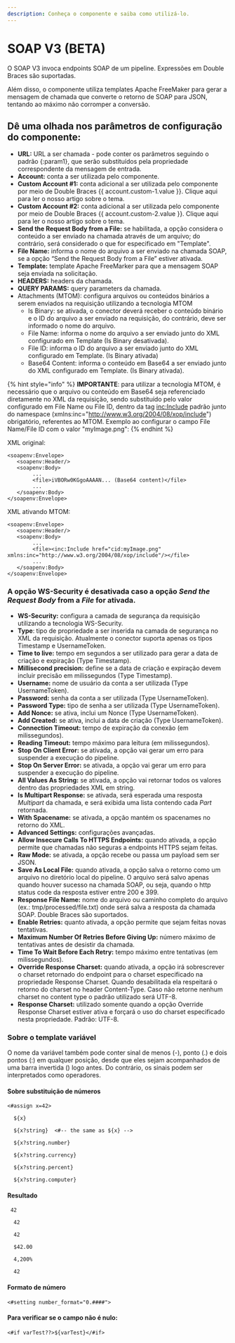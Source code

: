 ```yaml
---
description: Conheça o componente e saiba como utilizá-lo.
---
```


# SOAP V3 (BETA)

O SOAP V3 invoca endpoints SOAP de um pipeline. Expressões em Double Braces são suportadas.

Além disso, o componente utiliza templates Apache FreeMaker para gerar a mensagem de chamada que converte o retorno de SOAP para JSON, tentando ao máximo não corromper a conversão.

## Dê uma olhada nos parâmetros de configuração do componente:

* **URL:** URL a ser chamada - pode conter os parâmetros seguindo o padrão {:param1}, que serão substituídos pela propriedade correspondente da mensagem de entrada.
* **Account:** conta a ser utilizada pelo componente.
* **Custom Account #1:** conta adicional a ser utilizada pelo componente por meio de Double Braces \{{ account.custom-1.value \}}. Clique aqui para ler o nosso artigo sobre o tema.&#x20;
* **Custom Account #2:** conta adicional a ser utilizada pelo componente por meio de Double Braces \{{ account.custom-2.value \}}. Clique aqui para ler o nosso artigo sobre o tema.
* **Send the Request Body from a File:** se habilitada, a opção considera o conteúdo a ser enviado na chamada através de um arquivo; do contrário, será considerado o que for especificado em "Template".
* **File Name:** informa o nome do arquivo a ser enviado na chamada SOAP, se a opção “Send the Request Body from a File” estiver ativada.
* **Template:** template Apache FreeMarker para que a mensagem SOAP seja enviada na solicitação.
* **HEADERS:** headers da chamada.
* **QUERY PARAMS:** query parameters da chamada.
* ​​Attachments (MTOM): configura arquivos ou conteúdos binários a serem enviados na requisição utilizando a tecnologia MTOM&#x20;
  * Is Binary: se ativada, o conector deverá receber o conteúdo binário e o ID do arquivo a ser enviado na requisição, do contrário, deve ser informado o nome do arquivo.&#x20;
  * File Name: informa o nome do arquivo a ser enviado junto do XML configurado em Template (Is Binary desativada).&#x20;
  * File ID: informa o ID do arquivo a ser enviado junto do XML configurado em Template. (Is Binary ativada)&#x20;
  * Base64 Content: informa o conteúdo em Base64 a ser enviado junto do XML configurado em Template. (Is Binary ativada).

{% hint style="info" %}
**IMPORTANTE**: para utilizar a tecnologia MTOM, é necessário que o arquivo ou conteúdo em Base64 seja referenciado diretamente no XML da requisição, sendo substituído pelo valor configurado em File Name ou File ID, dentro da tag [inc:Include](inc:Include) padrão junto do namespace (xmlns:inc="http://www.w3.org/2004/08/xop/include") obrigatório, referentes ao MTOM. Exemplo ao configurar o campo File Name/File ID com o valor "myImage.png":
{% endhint %}

XML original:

```
<soapenv:Envelope>
   <soapenv:Header/>
   <soapenv:Body>
        ...
        <file>iVBORw0KGgoAAAAN... (Base64 content)</file>
        ...
   </soapenv:Body>
</soapenv:Envelope>

```

XML ativando MTOM:

```
<soapenv:Envelope>
   <soapenv:Header/>
   <soapenv:Body>
        ...
        <file><inc:Include href="cid:myImage.png" xmlns:inc="http://www.w3.org/2004/08/xop/include"/></file>
        ...
   </soapenv:Body>
</soapenv:Envelope>

```

### A opção WS-Security é desativada caso a opção _Send the Request Body_ from a _File_ for ativada.

* **WS-Security:** configura a camada de segurança da requisição utilizando a tecnologia WS-Security.&#x20;
* **Type**: tipo de propriedade a ser inserida na camada de segurança no XML da requisição. Atualmente o conector suporta apenas os tipos Timestamp e UsernameToken.&#x20;
* **Time to live:** tempo em segundos a ser utilizado para gerar a data de criação e expiração (Type Timestamp).&#x20;
* **Millisecond precision:** define se a data de criação e expiração devem incluir precisão em milissegundos (Type Timestamp).
* **Username:** nome de usuário da conta a ser utilizada (Type UsernameToken).&#x20;
* **Password:** senha da conta a ser utilizada (Type UsernameToken).&#x20;
* **Password Type:** tipo de senha a ser utilizada (Type UsernameToken).&#x20;
* **Add Nonce:** se ativa, inclui um Nonce (Type UsernameToken).&#x20;
* **Add Created:** se ativa, inclui a data de criação (Type UsernameToken).
* **Connection Timeout:** tempo de expiração da conexão (em milissegundos).
* **Reading Timeout:** tempo máximo para leitura (em milissegundos).
* **Stop On Client Error:** se ativada, a opção vai gerar um erro para suspender a execução do pipeline.
* **Stop On Server Error:** se ativada, a opção vai gerar um erro para suspender a execução do pipeline.
* **All Values As String:** se ativada, a opção vai retornar todos os valores dentro das propriedades XML em string.
* **Is Multipart Response:** se ativada, será esperada uma resposta _Multipart_ da chamada, e será exibida uma lista contendo cada _Part_ retornada.
* **With Spacename:** se ativada, a opção mantém os spacenames no retorno do XML.
* **Advanced Settings:** configurações avançadas.
* **Allow Insecure Calls To HTTPS Endpoints:** quando ativada, a opção permite que chamadas não seguras a endpoints HTTPS sejam feitas.
* **Raw Mode:** se ativada, a opção recebe ou passa um payload sem ser JSON.
* **Save As Local File:** quando ativada, a opção salva o retorno como um arquivo no diretório local do pipeline. O arquivo será salvo apenas quando houver sucesso na chamada SOAP, ou seja, quando o http status code da resposta estiver entre 200 e 399.
* **Response File Name:** nome do arquivo ou caminho completo do arquivo (ex.: tmp/processed/file.txt) onde será salva a resposta da chamada SOAP. Double Braces são suportados.
* **Enable Retries:** quanto ativada, a opção permite que sejam feitas novas tentativas.
* **Maximum Number Of Retries Before Giving Up:** número máximo de tentativas antes de desistir da chamada.
* **Time To Wait Before Each Retry:** tempo máximo entre tentativas (em milissegundos).
* **Override Response Charset:** quando ativada, a opção irá sobrescrever o charset retornado do endpoint para o charset especificado na propriedade Response Charset. Quando desabilitada ela respeitará o retorno do charset no header Content-Type. Caso não retorne nenhum charset no content type o padrão utilizado será UTF-8.
* **Response Charset:** utilizado somente quando a opção Override Response Charset estiver ativa e forçará o uso do charset especificado nesta propriedade. Padrão: UTF-8.

### Sobre o template variável&#x20;

O nome da variável também pode conter sinal de menos (-), ponto (.) e dois pontos (:) em qualquer posição, desde que eles sejam acompanhados de uma barra invertida () logo antes. Do contrário, os sinais podem ser interpretados como operadores.

#### Sobre substituição de números&#x20;

```
<#assign x=42>

  ${x}

  ${x?string}  <#-- the same as ${x} -->

  ${x?string.number}

  ${x?string.currency}

  ${x?string.percent}

  ${x?string.computer}

```



#### Resultado&#x20;

```
 42

  42

  42

  $42.00

  4,200%

  42

```



#### Formato de número&#x20;

```
<#setting number_format="0.####">
```

#### Para verificar se o campo não é nulo:&#x20;

```
<#if varTest??>${varTest}</#if>
```
